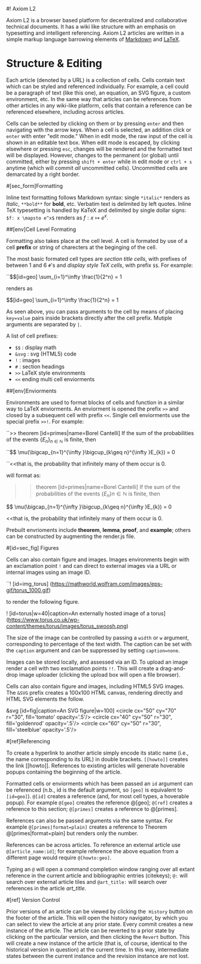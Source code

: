 #! Axiom L2

Axiom L2 is a browser based platform for decentralized and collaborative technical documents. It has a wiki like structure with an emphasis on typesetting and intelligent referencing. Axiom L2 articles are written in a simple markup language barrowing elements of [Markdown](https://en.wikipedia.org/wiki/Markdown) and [LaTeX](https://www.latex-project.org/).

# Structure & Editing 

Each article (denoted by a URL) is a collection of cells. Cells contain text which can be styled and referenced individually. For example, a cell could be a paragraph of text (like this one), an equation, an SVG figure, a custom environment, etc. In the same way that articles can be references from other articles in any wiki-like platform, cells that contain a reference can be referenced elsewhere, including across articles. 

Cells can be selected by clicking on them or by pressing `enter` and then navigating with the arrow keys. When a cell is selected, an addition click or `enter` with enter "edit mode." When in edit mode, the raw input of the cell is shown in an editable text box. When edit mode is escaped, by clicking elsewhere or pressing `esc`, changes will be rendered and the formatted text will be displayed. However, changes to the permanent (or global) until committed, either by pressing `shift + enter` while in edit mode or `ctrl + s` anytime (which will commit *all* uncommitted cells). Uncommitted cells are demarcated by a right border.

#[sec_form]Formatting 

Inline text formatting follows Markdown syntax: single `*italic*` renders as *Italic*, `**bold**` for **bold**, etc. Verbatim text is delimited by left quotes. Inline TeX typesetting is handled by KaTeX and delimited by single dollar signs: `$f: x \mapsto e^x$` renders as $f: x \mapsto e^x$.

##[env]Cell Level Formating

Formatting also takes place at the cell level. A cell is formated by use of a cell **prefix** or string of charecters at the beginging of the cell. 

 The most basic formated cell types are *section title cells*, with prefixes of between 1 and 6 `#`'s and *display style TeX cells*, with prefix `$$`. For example:

``$$[id=geo] \sum_{i=1}^\infty \frac{1}{2^n} = 1

renders as

$$[id=geo] \sum_{i=1}^\infty \frac{1}{2^n} = 1

As seen above, you can pass arguments to the cell by means of placing `key=value` pairs inside brackets directly after the cell prefix. Mutiple arguments are separated by `|`.

A list of cell prefixes:

- `$$` : display math
- `&svg` : svg (HTML5) code
- `!` : images
- `#` : section headings
- `>>` LaTeX style environments
- `<<` ending multi cell enviorments


##[env]Enviorments

Environments are used to format blocks of cells and function in a similar way to LaTeX enviorments. An enviorment is opened the prefix `>>` and closed by a subsequent cell with prefix `<<`. Single cell enviorments use the special prefix `>>!`. For example:

``>> theorem [id=primes|name=Borel Cantelli] If the sum of the probabilities of the events $\{E_n\}_{n\in \mathbb{N}}$ is finite, then

``$$ \mu(\bigcap_{n=1}^{\infty }\bigcup_{k\geq n}^{\infty }E_{k}) = 0

``<<that is, the probability that infinitely many of them occur is $0$.

will format as:

>> theorem [id=primes|name=Borel Cantelli] If the sum of the probabilities of the events $\{E_n\}{n\in \mathbb{N}}$ is finite, then

$$ \mu(\bigcap_{n=1}^{\infty }\bigcup_{k\geq n}^{\infty }E_{k}) = 0

<<that is, the probability that infinitely many of them occur is $0$.

Prebuilt envrioments include **theorem**, **lemma**, **proof**, and **example**; others can be constructed by augmenting the render.js file.

#[id=sec_fig] Figures

Cells can also contain figure and images. Images environments begin with an exclamation point `!` and can direct to external images via a URL or internal images using an image ID.

``! [id=img_torus] (https://mathworld.wolfram.com/images/eps-gif/torus_1000.gif)

to render the following figure.

! [id=torus|w=40|caption=An externally hosted image of a torus] (https://www.torus.co.uk/wp-content/themes/torus/images/torus_swoosh.png)

The size of the image can be controlled by passing a `width` or `w` argument, corresponding to percentage of the text width. The caption can be set with the `caption` argument and can be suppressed by setting `caption=none`.

Images can be stored locally, and assessed via an ID. To upload an image render a cell with two exclamation points `!!`. This will create a drag-and-drop image uploader (clicking the upload box will open a file browser).

Cells can also contain figure and images, including HTML5 SVG images. The `&SVG` prefix creates a 100x100 HTML canvas, rendering directly and HTML SVG elements the follow.

&svg [id=fig|caption=An SVG figure|w=100] 
<circle cx="50" cy="70" r="30", fill='tomato' opacity='.5'/>
<circle cx="40" cy="50" r="30", fill='goldenrod' opacity='.5'/>
<circle cx="60" cy="50" r="30", fill='steelblue' opacity='.5'/>


#[ref]Referencing 

To create a hyperlink to another article simply encode its static name (i.e., the name corresponding to its URL) in double brackets. `[[howto]]` creates the link [[howto]]. References to existing articles will generate hoverable popups containing the beginning of the article. 

Formatted cells or enviorments which has been passed an `id` argument can be referenced (n.b., id is the default argument, so `[geo]` is equivalent to `[id=geo]`). `@[id]` creates a reference (and, for most cell types, a hoverable popup). For example `@[geo]` creates the reference @[geo]; `@[ref]` creates a reference to this section; `@[primes]` creates a reference to @[primes].

References can also be passed arguments via the same syntax. For example `@[primes|format=plain]` creates a reference to Theorem @[primes|format=plain] but renders only the number.

References can be across articles. To reference an external article use `@[article_name:id]`; for example reference the above equation from a different page would require `@[howto:geo]`.

Typing an `@` will open a command completion window ranging over all extant reference in the current article and bibliographic entries (citekeys); `@:` will search over external article tiles and `@art_title:` will search over references in the article *art_title*.

#[ref] Version Control

Prior versions of an article can be viewed by clicking the  `History` button on the footer of the article. This will open the history navigator, by which you can select to view the article at any prior state. Every commit creates a new instance of the article. The article can be reverted to a prior state by clicking on the particular version, and then clicking the `Revert` button. This will create a new instance of the article (that is, of course, identical to the historical version in question) at the current time. In this way, intermediate states between the current instance and the revision instance are not lost.